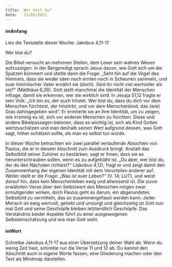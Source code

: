 ```yaml
---
title:  Wer bist du?
date:   21/05/2022
---
```


#### imAnfang

Lies die Textstelle dieser Woche: Jakobus 4,11-17

Wer bist du?

Die Bibel versucht an mehreren Stellen, dem Leser sein wahres Wesen aufzuzeigen. In der Bergpredigt sprach Jesus davon, wie Gott sich um die Spatzen kümmert und stellte dann die Frage: „Seht hin auf die Vögel des Himmels, dass sie weder säen noch ernten noch in Scheunen sammeln, und euer himmlischer Vater ernährt sie (doch). Seid ihr nicht viel wertvoller als sie?“ (Matthäus 6,26). Gott stellt manchmal die Identität der Menschen infrage, damit sie erkennen, wer sie wirklich sind. In Jesaja 51,12 fragte er sein Volk: „Ich bin es, der euch tröstet. Wer bist du, dass du dich vor dem Menschen fürchtest, der hinstirbt, und vor dem Menschenkind, das (wie) Gras dahingegeben wird“. Er erinnerte sie an ihre Identität, um zu zeigen, wie irrsinnig es ist, sich vor anderen Menschen zu fürchten. Diese und andere Bibelpassagen betonen, dass es wichtig ist, sich als Kind Gottes wertzuschätzen und man deshalb seinen Wert aufgrund dessen, was Gott sagt, höher schätzen sollte, als man es selbst tun würde.

In dieser Woche betrachten wir zwei parallel verlaufende Absichten von Paulus, die er in diesem Abschnitt zum Ausdruck bringt. Anstatt das Selbstbild seiner Zuhörer zu bestärken, sagt er ihnen, dass sie es herunterschrauben sollen, wenn es zu aufgebläht ist. „Du aber, wer bist du, der du den Nächsten richtest?“ (Jakobus 4,12), fragt er und zeigt damit den Zusammenhang der eigenen Identität mit dem Verurteilen anderer auf. Weiter stellt er die Frage: „Was ist euer Leben?“ (V. 14; LUT), und weist darauf hin, dass kein Menschenleben ewig und allwissend ist. Die zuvor erwähnten Verse über den Selbstwert des Menschen mögen zwar ermutigender wirken, doch Paulus geht es darum, ein abgerundetes Selbstbild zu vermitteln, das so zusammengefasst werden kann: Jeder Mensch ist ewig wertvoll, geliebt und umsorgt und gleichzeitig ist Gott nun mal Gott und seine Geschöpfe bleiben letztendlich Geschöpfe. Das Verständnis beider Aspekte führt zu einer ausgewogenen Selbsteinschätzung und wie man Gott sieht.


#### imWort

Schreibe Jakobus 4,11-17 aus einer Übersetzung deiner Wahl ab. Wenn du wenig Zeit hast, schreibe nur die Verse 11 und 12 ab. Du kannst den Abschnitt auch in eigene Worte fassen, eine Gliederung machen oder den Text als Mindmap darstellen.

` `
